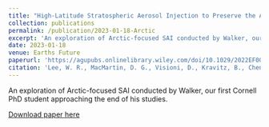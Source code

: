 ```yaml
---
title: "High-Latitude Stratospheric Aerosol Injection to Preserve the Arctic"
collection: publications
permalink: /publication/2023-01-18-Arctic
excerpt: 'An exploration of Arctic-focused SAI conducted by Walker, our first Cornell PhD student approaching the end of his studies.'
date: 2023-01-18
venue: Earths Future
paperurl: 'https://agupubs.onlinelibrary.wiley.com/doi/10.1029/2022EF003052'
citation: 'Lee, W. R., MacMartin, D. G., Visioni, D., Kravitz, B., Chen, Y., Moore, J. C., et al. (2023). High-latitude stratospheric aerosol injection to preserve the Arctic. Earths Future, 11, e2022EF003052. https://doi.org/10.1029/2022EF003052'
---
```


An exploration of Arctic-focused SAI conducted by Walker, our first Cornell PhD student approaching the end of his studies.

[Download paper here](https://doi.org/10.1029/2022EF003052)

 


